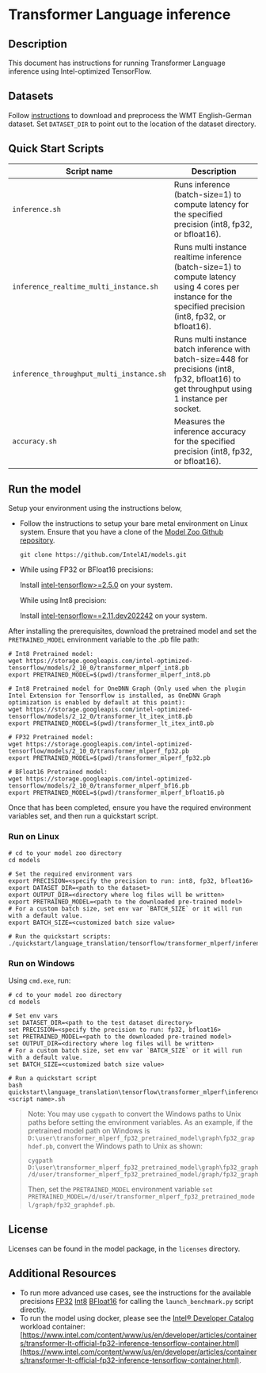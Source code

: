 <!--- 0. Title -->
# Transformer Language inference

<!-- 10. Description -->
## Description

This document has instructions for running Transformer Language inference using
Intel-optimized TensorFlow.

<!--- 30. Datasets -->
## Datasets

Follow [instructions](https://github.com/IntelAI/models/tree/master/datasets/transformer_data/README.md) to download and preprocess the WMT English-German dataset.
Set `DATASET_DIR` to point out to the location of the dataset directory.

<!--- 40. Quick Start Scripts -->
## Quick Start Scripts

| Script name | Description |
|-------------|-------------|
| `inference.sh` | Runs inference (batch-size=1) to compute latency for the specified precision (int8, fp32, or bfloat16). |
| `inference_realtime_multi_instance.sh` | Runs multi instance realtime inference (batch-size=1) to compute latency using 4 cores per instance for the specified precision (int8, fp32, or bfloat16). |
| `inference_throughput_multi_instance.sh` | Runs multi instance batch inference with batch-size=448 for precisions (int8, fp32, bfloat16) to get throughput using 1 instance per socket. |
| `accuracy.sh` | Measures the inference accuracy for the specified precision (int8, fp32, or bfloat16). |

<!--- 50. AI Kit -->
## Run the model

Setup your environment using the instructions below,

* Follow the instructions to setup your bare metal environment on Linux system. Ensure that you have a clone of the [Model Zoo Github repository](https://github.com/IntelAI/models).
  ```
  git clone https://github.com/IntelAI/models.git
  ```

* While using FP32 or BFloat16 precisions:

  Install [intel-tensorflow>=2.5.0](https://pypi.org/project/intel-tensorflow/) on your system.

  While using Int8 precision:

  Install [intel-tensorflow==2.11.dev202242](https://pypi.org/project/intel-tensorflow/2.11.dev202242/) on your system. 

After installing the prerequisites, download the pretrained model and set
the `PRETRAINED_MODEL` environment variable to the .pb file path:
```
# Int8 Pretrained model:
wget https://storage.googleapis.com/intel-optimized-tensorflow/models/2_10_0/transformer_mlperf_int8.pb
export PRETRAINED_MODEL=$(pwd)/transformer_mlperf_int8.pb

# Int8 Pretrained model for OneDNN Graph (Only used when the plugin Intel Extension for Tensorflow is installed, as OneDNN Graph optimization is enabled by default at this point):
wget https://storage.googleapis.com/intel-optimized-tensorflow/models/2_12_0/transformer_lt_itex_int8.pb
export PRETRAINED_MODEL=$(pwd)/transformer_lt_itex_int8.pb

# FP32 Pretrained model:
wget https://storage.googleapis.com/intel-optimized-tensorflow/models/2_10_0/transformer_mlperf_fp32.pb
export PRETRAINED_MODEL=$(pwd)/transformer_mlperf_fp32.pb

# BFloat16 Pretrained model:
wget https://storage.googleapis.com/intel-optimized-tensorflow/models/2_10_0/transformer_mlperf_bf16.pb
export PRETRAINED_MODEL=$(pwd)/transformer_mlperf_bfloat16.pb
```

Once that has been completed, ensure you have the required environment variables
set, and then run a quickstart script.

### Run on Linux
```
# cd to your model zoo directory
cd models

# Set the required environment vars
export PRECISION=<specify the precision to run: int8, fp32, bfloat16>
export DATASET_DIR=<path to the dataset>
export OUTPUT_DIR=<directory where log files will be written>
export PRETRAINED_MODEL=<path to the downloaded pre-trained model>
# For a custom batch size, set env var `BATCH_SIZE` or it will run with a default value.
export BATCH_SIZE=<customized batch size value>

# Run the quickstart scripts:
./quickstart/language_translation/tensorflow/transformer_mlperf/inference/cpu/<script_name>.sh
```

### Run on Windows
Using `cmd.exe`, run:
```
# cd to your model zoo directory
cd models

# Set env vars
set DATASET_DIR=<path to the test dataset directory>
set PRECISION=<specify the precision to run: fp32, bfloat16>
set PRETRAINED_MODEL=<path to the downloaded pre-trained model>
set OUTPUT_DIR=<directory where log files will be written>
# For a custom batch size, set env var `BATCH_SIZE` or it will run with a default value.
set BATCH_SIZE=<customized batch size value>

# Run a quickstart script
bash quickstart\language_translation\tensorflow\transformer_mlperf\inference\cpu\<script name>.sh
```
> Note: You may use `cygpath` to convert the Windows paths to Unix paths before setting the environment variables. 
As an example, if the pretrained model path on Windows is `D:\user\transformer_mlperf_fp32_pretrained_model\graph\fp32_graphdef.pb`, convert the Windows path to Unix as shown:
> ```
> cygpath D:\user\transformer_mlperf_fp32_pretrained_model\graph\fp32_graphdef.pb
> /d/user/transformer_mlperf_fp32_pretrained_model/graph/fp32_graphdef.pb
>```
>Then, set the `PRETRAINED_MODEL` environment variable `set PRETRAINED_MODEL=/d/user/transformer_mlperf_fp32_pretrained_model/graph/fp32_graphdef.pb`.

<!--- 80. License -->
## License

Licenses can be found in the model package, in the `licenses` directory.

<!--- 90. Resource Links-->
## Additional Resources

* To run more advanced use cases, see the instructions for the available precisions [FP32](fp32/Advanced.md) [Int8](int8/Advanced.md) [BFloat16](bfloat16/Advanced.md) for calling the `launch_benchmark.py` script directly.
* To run the model using docker, please see the [Intel® Developer Catalog](https://www.intel.com/content/www/us/en/developer/tools/software-catalog/containers.html)
  workload container:<br />
  [https://www.intel.com/content/www/us/en/developer/articles/containers/transformer-lt-official-fp32-inference-tensorflow-container.html](https://www.intel.com/content/www/us/en/developer/articles/containers/transformer-lt-official-fp32-inference-tensorflow-container.html).
